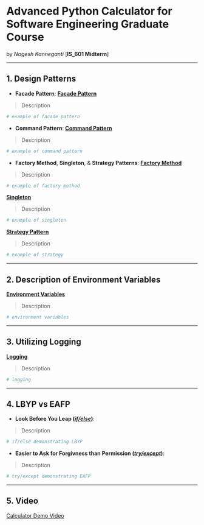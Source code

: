 # Advanced Python Calculator for Software Engineering Graduate Course
by *Nagesh Kanneganti* [__IS_601 Midterm__]

---

## 1. Design Patterns

- __Facade Pattern__:
[__Facade Pattern__]()
> Description
```python
# example of facade pattern
```

- __Command Pattern__:
[__Command Pattern__]()
> Description
```python
# example of command pattern
```

- __Factory Method__, __Singleton__, & __Strategy Patterns__:
[__Factory Method__]()
> Description
```python
# example of factory method
```

[__Singleton__]()
> Description
```python
# example of singleton
```

[__Strategy Pattern__]()
> Description
```python
# example of strategy
```

---

## 2. Description of Environment Variables
[__Environment Variables__]()
> Description
```python
# environment variables
```

---

## 3. Utilizing Logging
[__Logging__]()
> Description
```python
# logging
```

---

## 4. LBYP vs EAFP
- __Look Before You Leap ([*if/else*]())__:
> Description
```python
# if/else demonstrating LBYP
```

- __Easier to Ask for Forgivness than Permission ([*try/except*]())__:
> Description
```python
# try/except demonstrating EAFP
```

---

## 5. Video
[Calculator Demo Video]()
